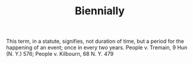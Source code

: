 ---
title: Biennially
letter: B
permalink: "/definitions/biennially.html"
body: This term, in a statute, signifies, not duration of time, but a period for the
  happening of an event; once in every two years. People v. Tremain, 9 Hun (N. Y.)
  576; People v. Kilbourn, 68 N. Y. 479
published_at: '2018-07-07'
source: Black's Law Dictionary
layout: post
---